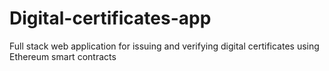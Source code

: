# Digital-certificates-app
Full stack web application for issuing and verifying digital certificates using Ethereum smart contracts

